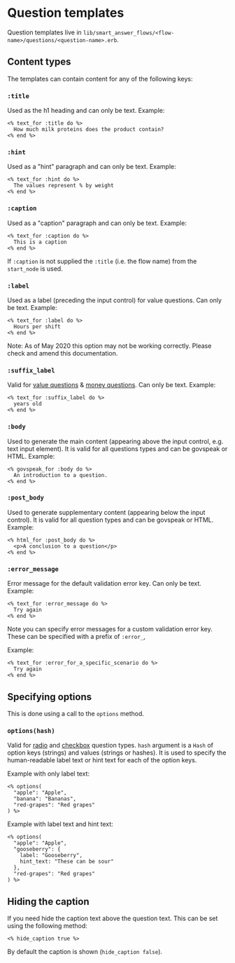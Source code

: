 # Question templates

Question templates live in `lib/smart_answer_flows/<flow-name>/questions/<question-name>.erb`.

## Content types

The templates can contain content for any of the following keys:

### `:title`

Used as the h1 heading and can only be text. Example:

```erb
<% text_for :title do %>
  How much milk proteins does the product contain?
<% end %>
```

### `:hint`

Used as a "hint" paragraph and can only be text. Example:

```erb
<% text_for :hint do %>
  The values represent % by weight
<% end %>
```

### `:caption`

Used as a "caption" paragraph and can only be text. Example:

```erb
<% text_for :caption do %>
  This is a caption
<% end %>
```

If `:caption` is not supplied the `:title` (i.e. the flow name) from the `start_node` is used.

### `:label`

Used as a label (preceding the input control) for value questions. Can only be text. Example:

```erb
<% text_for :label do %>
  Hours per shift
<% end %>
```

Note: As of May 2020 this option may not be working correctly. Please check and amend this documentation.

### `:suffix_label`

Valid for [value questions](../question-types.md#value_question) & [money questions](../question-types.md#money_question). Can only be text. Example:

```erb
<% text_for :suffix_label do %>
  years old
<% end %>
```

### `:body`

Used to generate the main content (appearing above the input control, e.g. text input element).
It is valid for all questions types and can be govspeak or HTML. Example:

```erb
<% govspeak_for :body do %>
  An introduction to a question.
<% end %>
```

### `:post_body`

Used to generate supplementary content (appearing below the input control).
It is valid for all question types and can be govspeak or HTML. Example:

```erb
<% html_for :post_body do %>
  <p>A conclusion to a question</p>
<% end %>
```

### `:error_message`

Error message for the default validation error key. Can only be text. Example:

```erb
<% text_for :error_message do %>
  Try again
<% end %>
```

Note you can specify error messages for a custom validation error key. These
can be specified with a prefix of `:error_`,

Example:

```erb
<% text_for :error_for_a_specific_scenario do %>
  Try again
<% end %>
```

## Specifying options

This is done using a call to the `options` method.

### `options(hash)`

Valid for [radio](../question-types.md#radio) and [checkbox](../question-types.md#checkbox_question) question types. `hash` argument is a `Hash` of option keys (strings) and values (strings or hashes).
It is used to specify the human-readable label text or hint text for each of the option keys.

Example with only label text:

```erb
<% options(
  "apple": "Apple",
  "banana": "Bananas",
  "red-grapes": "Red grapes"
) %>
```

Example with label text and hint text:

```erb
<% options(
  "apple": "Apple",
  "gooseberry": {
    label: "Gooseberry",
    hint_text: "These can be sour"
  },
  "red-grapes": "Red grapes"
) %>
```

## Hiding the caption

If you need hide the caption text above the question text. This can be set using the following method:

```erb
<% hide_caption true %>
```

By default the caption is shown (`hide_caption false`).
